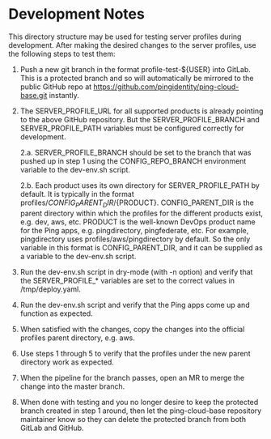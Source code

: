 # Development Notes
This directory structure may be used for testing server profiles during development. After making the desired changes
to the server profiles, use the following steps to test them:

1. Push a new git branch in the format profile-test-${USER} into GitLab. This is a protected branch and so will
   automatically be mirrored to the public GitHub repo at https://github.com/pingidentity/ping-cloud-base.git instantly.

2. The SERVER_PROFILE_URL for all supported products is already pointing to the above GitHub repository. But the
   SERVER_PROFILE_BRANCH and SERVER_PROFILE_PATH variables must be configured correctly for development.

   2.a. SERVER_PROFILE_BRANCH should be set to the branch that was pushed up in step 1 using the CONFIG_REPO_BRANCH
        environment variable to the dev-env.sh script.

   2.b. Each product uses its own directory for SERVER_PROFILE_PATH by default. It is typically in the format
        profiles/${CONFIG_PARENT_DIR}/${PRODUCT}. CONFIG_PARENT_DIR is the parent directory within which the profiles
        for the different products exist, e.g. dev, aws, etc. PRODUCT is the well-known DevOps product name for the
        Ping apps, e.g. pingdirectory, pingfederate, etc. For example, pingdirectory uses profiles/aws/pingdirectory by
        default. So the only variable in this format is CONFIG_PARENT_DIR, and it can be supplied as a variable to the
        dev-env.sh script.

3. Run the dev-env.sh script in dry-mode (with -n option) and verify that the SERVER_PROFILE_* variables are set to the
   correct values in /tmp/deploy.yaml.

4. Run the dev-env.sh script and verify that the Ping apps come up and function as expected.

5. When satisfied with the changes, copy the changes into the official profiles parent directory, e.g. aws.

6. Use steps 1 through 5 to verify that the profiles under the new parent directory work as expected.

7. When the pipeline for the branch passes, open an MR to merge the change into the master branch.

8. When done with testing and you no longer desire to keep the protected branch created in step 1 around, then let the
   ping-cloud-base repository maintainer know so they can delete the protected branch from both GitLab and GitHub.

